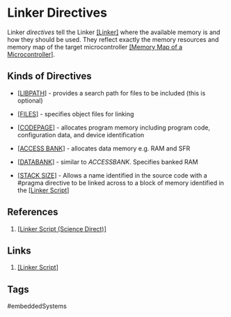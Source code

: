 # Linker Directives

Linker *directives* tell the Linker [\[Linker\]](../202202120018) where the available memory is and how they should be used. They reflect exactly the memory resources and memory map of the target microcontroller [\[Memory Map of a Microcontroller\]](../202202101936).  

## Kinds of Directives
* [\[LIBPATH\]](../202202120235) - provides a search path for files to be included (this is optional)  

* [\[FILES\]](../202202120240) - specifies object files for linking  
* [\[CODEPAGE\]](../202202120241) - allocates program memory including program code, configuration data, and device identification  
* [\[ACCESS BANK\]](../202202120236) - allocates data memory e.g. RAM and SFR  
* [\[DATABANK\]](../202202120239) - similar to *ACCESSBANK*. Specifies banked RAM  
* [\[STACK SIZE\]](../202202120237) - Allows a name identified in the source code with a #pragma directive to be linked across to a block of memory identified in the [\[Linker Script\]](../202202102126)   

## References 
1. [\[Linker Script (Science Direct)\]](https://www.sciencedirect.com/topics/engineering/linker-script)  

## Links
1. [\[Linker Script\]](../202202102126)  

## Tags
#embeddedSystems
